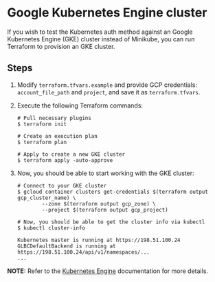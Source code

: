 # Google Kubernetes Engine cluster

If you wish to test the Kubernetes auth method against an Google Kubernetes Engine (GKE) cluster instead of Minikube, you can run Terraform to provision an GKE cluster.

## Steps

1. Modify `terraform.tfvars.example` and provide GCP credentials: `account_file_path` and `project`, and save it as `terraform.tfvars`.

1. Execute the following Terraform commands:

    ```shell
    # Pull necessary plugins
    $ terraform init

    # Create an execution plan
    $ terraform plan

    # Apply to create a new GKE cluster
    $ terraform apply -auto-approve
    ```

1. Now, you should be able to start working with the GKE cluster:

    ```shell
    # Connect to your GKE cluster
    $ gcloud container clusters get-credentials $(terraform output gcp_cluster_name) \
            --zone $(terraform output gcp_zone) \
            --project $(terraform output gcp_project)

    # Now, you should be able to get the cluster info via kubectl
    $ kubectl cluster-info

    Kubernetes master is running at https://198.51.100.24
    GLBCDefaultBackend is running at https://198.51.100.24/api/v1/namespaces/...
    ...
    ```

**NOTE:** Refer to the [Kubernetes Engine](https://cloud.google.com/kubernetes-engine/docs/quickstart) documentation for more details.
